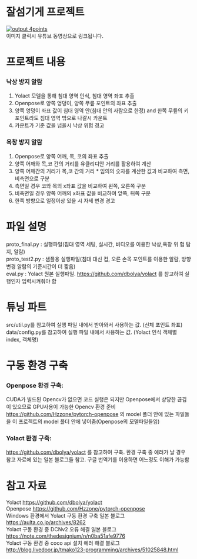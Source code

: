 # 잘섬기게 프로젝트   

[![output 4points](http://img.youtube.com/vi/UFJKNmRXnVA/0.jpg)](https://youtu.be/UFJKNmRXnVA)   
이미지 클릭시 유튜브 동영상으로 링크됩니다.

# 프로젝트 내용   

### 낙상 방지 알람
1. Yolact 모델을 통해 침대 영역 인식, 침대 영역 좌표 추출   
2. Openpose로 양쪽 엉덩이, 양쪽 무릎 포인트의 좌표 추출
3. 양쪽 엉덩이 좌표 값이 침대 영역 안(침대 안의 사람으로 한정) and 한쪽 무릎의 키포인트라도 침대 영역 밖으로 나갈시 카운트
4. 카운트가 기준 값을 넘을시 낙상 위험 경고

### 욕창 방지 알람
1. Openpose로 양쪽 어깨, 목, 코의 좌표 추출
2. 양쪽 어깨와 목,코 간의 거리를 유클리디안 거리를 활용하여 계산   
3. 양쪽 어깨간의 거리가 목,코 간의 거리 * 임의의 숫자를 계산한 값과 비교하여 측면, 비측면으로 구분   
4. 측면일 경우 코와 목의 x좌표 값을 비교하여 왼쪽, 오른쪽 구분
5. 비측면일 경우 양쪽 어깨의 x좌표 값을 비교하여 앞쪽, 뒤쪽 구분
6. 한쪽 방향으로 일정이상 있을 시 자세 변경 경고

# 파일 설명   
proto_final.py : 실행파일(침대 영역 세팅, 실시간, 비디오를 이용한 낙상,욕창 위
험 탐지, 알람)   
proto_test2.py : 샘플용 실행파일(침대 대신 컵, 오른 손목 포인트를 이용한 알람, 방향변경 알람의 기준시간이 더 짧음)   
eval.py : Yolact 원본 실행파일. https://github.com/dbolya/yolact  를 참고하여 실행인자 입력시켜줘야 함   
# 튜닝 파트   
src/util.py를 참고하여 실행 파일 내에서 받아와서 사용하는 값. (신체 포인트 좌표)   
data/config.py를 참고하여 실행 파일 내에서 사용하는 값. (Yolact 인식 객체별 index, 객체명) 

# 구동 환경 구축   
### Openpose 환경 구축:   
CUDA가 빌드된 Opencv가 없으면 코드 실행은 되지만 Openpose에서 상당한 끊김이 있으므로 GPU사용이 가능한 Opencv 환경 준비   
https://github.com/Hzzone/pytorch-openpose 의 model 폴더 안에 있는 파일들을 이 프로젝트의 model 폴더 안에 넣어줌(Openpose의 모델파일들임)

### Yolact 환경 구축:
https://github.com/dbolya/yolact 를 참고하여 구축.
환경 구축 중 에러가 날 경우 참고 자료에 있는 일본 블로그들 참고. 구글 번역기를 이용하면 어느정도 이해가 가능함


# 참고 자료   
Yolact  https://github.com/dbolya/yolact   
Openpose  https://github.com/Hzzone/pytorch-openpose   
Windows 환경에서 Yolact 구동 환경 구축 일본 블로그  https://aulta.co.jp/archives/8262   
Yolact 구동 환경 중 DCNv2 오류 해결 일본 블로그  https://note.com/thedesignium/n/n0ba51afe9776   
Yolact 구동 환경 중 coco api 설치 에러 해결 블로그 http://blog.livedoor.jp/tmako123-programming/archives/51025848.html   

